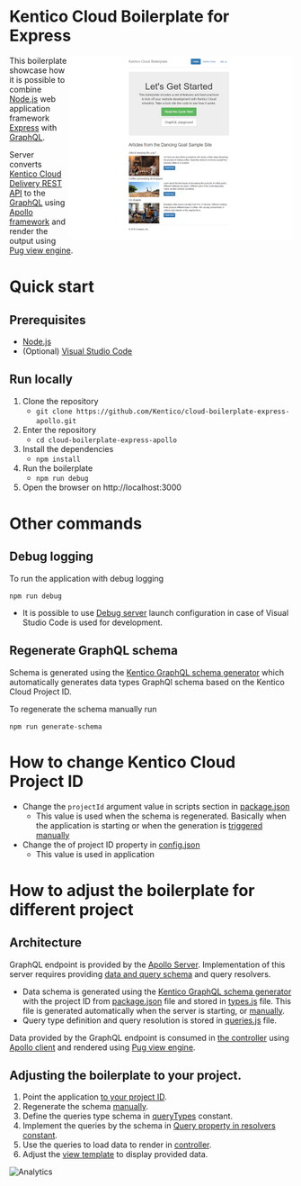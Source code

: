 # Kentico Cloud Boilerplate for Express
[<img align="right" src="/docs/assets/template_thumbnail.png" alt="Boilerplate screenshot" />](/docs/assets/template.png)

This boilerplate showcase how it is possible to combine [Node.js](https://nodejs.org/en/) web application framework [Express](https://expressjs.com/) with [GraphQL](https://graphql.org/).

Server converts [Kentico Cloud Delivery REST API](https://developer.kenticocloud.com/reference) to the [GraphQL](https://graphql.org/) using [Apollo framework](https://www.apollographql.com/) and render the output using [Pug view engine](https://pugjs.org/).

# Quick start

## Prerequisites
* [Node.js](https://nodejs.org/en/download/)
* (Optional) [Visual Studio Code](https://code.visualstudio.com/)

## Run locally
1. Clone the repository
   * `git clone https://github.com/Kentico/cloud-boilerplate-express-apollo.git`
2. Enter the repository
   * `cd cloud-boilerplate-express-apollo`
3. Install the dependencies
   * `npm install`
4. Run the boilerplate
   * `npm run debug`
5. Open the browser on http://localhost:3000

# Other commands

## Debug logging

To run the application with debug logging 
```
npm run debug
```

* It is possible to use [Debug server](https://github.com/Kentico/cloud-boilerplate-express-apollo/blob/master/.vscode/launch.json#L10) launch configuration in case of Visual Studio Code is used for development.

## Regenerate GraphQL schema
Schema is generated using the [Kentico GraphQL schema generator](https://www.npmjs.com/package/kentico-cloud-graphql-schema-generator) which automatically generates data types GraphQl schema based on the Kentico Cloud Project ID.

To regenerate the schema manually run
```
npm run generate-schema
```

# How to change Kentico Cloud Project ID 
* Change the `projectId` argument value in scripts section in [package.json](https://github.com/Kentico/cloud-boilerplate-express-apollo/blob/master/package.json#L8)
    * This value is used when the schema is regenerated. Basically when the application is starting or when the generation is [triggered manually](#Regenerate-GraphQL-schema)
* Change the of project ID property in [config.json](https://github.com/Kentico/cloud-boilerplate-express-apollo/blob/master/config.json)
   * This value is used in application

# How to adjust the boilerplate for different project

## Architecture

GraphQL endpoint is provided by the  [Apollo Server](https://www.apollographql.com/docs/apollo-server). Implementation of this server requires providing [data and query schema](https://www.apollographql.com/docs/apollo-server/essentials/schema.html) and query resolvers.

* Data schema is generated using the [Kentico GraphQL schema generator](https://www.npmjs.com/package/kentico-cloud-graphql-schema-generator) with the project ID from [package.json](https://github.com/Kentico/cloud-boilerplate-express-apollo/blob/master/package.json#L8) file and stored in [types.js](https://github.com/Kentico/cloud-boilerplate-express-apollo/blob/master/graphQL/types.js) file. This file is generated automatically when the server is starting, or [manually](#Regenerate-GraphQL-schema).
* Query type definition and query resolution is stored in [queries.js](https://github.com/Kentico/cloud-boilerplate-express-apollo/blob/master/graphQL/queries.js) file.

Data provided by the GraphQL endpoint is consumed in [the controller](https://github.com/Kentico/cloud-boilerplate-express-apollo/blob/master/routes/index.js#L9) using [Apollo client](https://www.apollographql.com/docs/react/) and rendered using [Pug view engine](https://pugjs.org/).

## Adjusting the boilerplate to your project. 
1. Point the application [to your project ID](#How-to-adjust-the-boilerplate-for-different-project).
2. Regenerate the schema [manually](#Regenerate-GraphQL-schema).
3. Define the queries type schema in [queryTypes](https://github.com/Kentico/cloud-boilerplate-express-apollo/blob/master/graphQL/queries.js#L5) constant.
4. Implement the queries by the schema in [Query property in resolvers constant](https://github.com/Kentico/cloud-boilerplate-express-apollo/blob/master/graphQL/queries.js#L24).
5. Use the queries to load data to render in [controller](https://github.com/Kentico/cloud-boilerplate-express-apollo/blob/master/routes/index.js).
6. Adjust the [view template](https://github.com/Kentico/cloud-boilerplate-express-apollo/blob/master/views/index.pug) to display provided data.

![Analytics](https://kentico-ga-beacon.azurewebsites.net/api/UA-69014260-4/Kentico/cloud-boilerplate-express-apollo?pixel)

